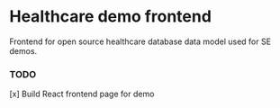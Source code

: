 # Healthcare demo frontend
Frontend for open source healthcare database data model used for SE demos.

### TODO
[x] Build React frontend page for demo